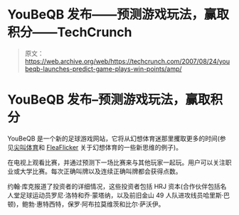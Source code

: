 # YouBeQB 发布——预测游戏玩法，赢取积分——TechCrunch

> 原文：<https://web.archive.org/web/https://techcrunch.com/2007/08/24/youbeqb-launches-predict-game-plays-win-points/amp/>

# YouBeQB 发布–预测游戏玩法，赢取积分

YouBeQB 是一个新的足球游戏网站，它将从幻想体育迷那里攫取更多的时间(参见[尖叫体育](https://web.archive.org/web/20161104024203/http://www.techcrunch.com/2007/07/17/screamingsports-all-your-fantasy-sports-one-place/)和 [FleaFlicker](https://web.archive.org/web/20161104024203/http://www.techcrunch.com/2006/07/09/fleaflicker-is-a-better-fantasy-sports-site/) 关于幻想体育的一些新思维的例子)。

在电视上观看比赛，并通过预测下一场比赛来与其他玩家一起玩。用户可以关注职业或大学比赛。每次正确叫牌以及连续正确叫牌都会获得点数。

约翰·库克报道了投资者的详细情况，这些投资者包括 HRJ 资本(合作伙伴包括名人堂足球运动员罗尼·洛特和乔·蒙塔纳，以及前旧金山 49 人队进攻线员哈里斯·巴顿)，鲍勃·惠特西特，保罗·阿布拉莫维茨和比尔·萨沃伊。